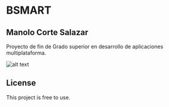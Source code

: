# BSMART
## Manolo Corte Salazar

Proyecto de fin de Grado superior en desarrollo de aplicaciones multiplataforma. 

![alt text](C:\Users\Usuario\Desktop\TFG\app\app\main\src\icons\bsmart_logo.png)

## License

This project is free to use. 

